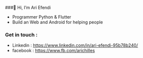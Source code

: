 ###👋 Hi, I’m Ari Efendi
- Programmer Python & Flutter
- Build an Web and Android for helping people

### Get in touch :
- Linkedin : https://www.linkedin.com/in/ari-efendi-95b78b240/
- facebook : https://www.fb.com/arichilles
